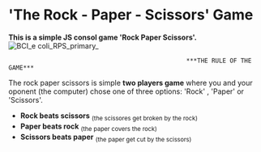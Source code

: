 # 'The Rock - Paper - Scissors' Game
**This is a simple JS consol game 'Rock Paper Scissors'.**
![BCI_e coli_RPS_primary_](https://user-images.githubusercontent.com/113712477/213999849-62394622-4080-4198-8603-e7054de25664.png)


                                                     ***THE RULE OF THE GAME***
                                                    
The rock paper scissors is simple **two players game** where you and your oponent (the computer) chose one of three options: 'Rock' , 'Paper' or 'Scissors'. 

- **Rock beats scissors** <sub>(the scissores get broken by the rock)</sub>
- **Paper beats rock** <sub>(the paper covers the rock)</sub>
- **Scissors beats paper** <sub>(the paper get cut by the scissors)</sub>
